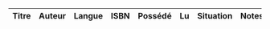 | Titre | Auteur | Langue | ISBN | Possédé | Lu | Situation | Notes |
| --- | --- | --- | --- | --- | --- | --- | --- |
